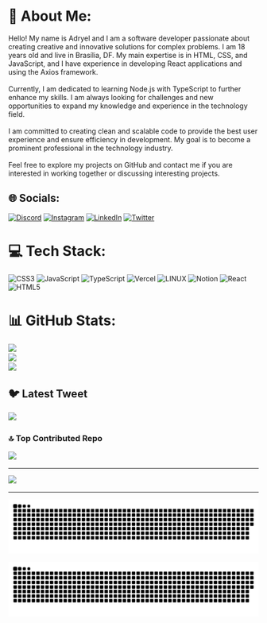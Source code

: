 # 💫 About Me:
Hello! My name is Adryel and I am a software developer passionate about creating creative and innovative solutions for complex problems. I am 18 years old and live in Brasília, DF. My main expertise is in HTML, CSS, and JavaScript, and I have experience in developing React applications and using the Axios framework.<br><br>Currently, I am dedicated to learning Node.js with TypeScript to further enhance my skills. I am always looking for challenges and new opportunities to expand my knowledge and experience in the technology field.<br><br>I am committed to creating clean and scalable code to provide the best user experience and ensure efficiency in development. My goal is to become a prominent professional in the technology industry.<br><br>Feel free to explore my projects on GitHub and contact me if you are interested in working together or discussing interesting projects.


## 🌐 Socials:
[![Discord](https://img.shields.io/badge/Discord-%237289DA.svg?logo=discord&logoColor=white)](https://discord.gg/AdryelCouto#9237) [![Instagram](https://img.shields.io/badge/Instagram-%23E4405F.svg?logo=Instagram&logoColor=white)](https://instagram.com/adryel.dev) [![LinkedIn](https://img.shields.io/badge/LinkedIn-%230077B5.svg?logo=linkedin&logoColor=white)](https://linkedin.com/in/https://www.linkedin.com/in/adryel-guimar%C3%A3es-couto-810414219/) [![Twitter](https://img.shields.io/badge/Twitter-%231DA1F2.svg?logo=Twitter&logoColor=white)](https://twitter.com/adryel.js) 

# 💻 Tech Stack:
![CSS3](https://img.shields.io/badge/css3-%231572B6.svg?style=for-the-badge&logo=css3&logoColor=white) ![JavaScript](https://img.shields.io/badge/javascript-%23323330.svg?style=for-the-badge&logo=javascript&logoColor=%23F7DF1E) ![TypeScript](https://img.shields.io/badge/typescript-%23007ACC.svg?style=for-the-badge&logo=typescript&logoColor=white) ![Vercel](https://img.shields.io/badge/vercel-%23000000.svg?style=for-the-badge&logo=vercel&logoColor=white) ![LINUX](https://img.shields.io/badge/Linux-FCC624?style=for-the-badge&logo=linux&logoColor=black) ![Notion](https://img.shields.io/badge/Notion-%23000000.svg?style=for-the-badge&logo=notion&logoColor=white) ![React](https://img.shields.io/badge/react-%2320232a.svg?style=for-the-badge&logo=react&logoColor=%2361DAFB) ![HTML5](https://img.shields.io/badge/html5-%23E34F26.svg?style=for-the-badge&logo=html5&logoColor=white)
# 📊 GitHub Stats:
![](https://github-readme-stats.vercel.app/api?username=adryelgcouto&theme=dark&hide_border=false&include_all_commits=true&count_private=true)<br/>
![](https://github-readme-streak-stats.herokuapp.com/?user=adryelgcouto&theme=dark&hide_border=false)<br/>
![](https://github-readme-stats.vercel.app/api/top-langs/?username=adryelgcouto&theme=dark&hide_border=false&include_all_commits=true&count_private=true&layout=compact)

## 🐦 Latest Tweet
[![](https://gtce.itsvg.in/api?username=adryel.js)](https://github.com/VishwaGauravIn/github-twitter-card-embed)

### 🔝 Top Contributed Repo
![](https://github-contributor-stats.vercel.app/api?username=adryelgcouto&limit=5&theme=dark&combine_all_yearly_contributions=true)

---
[![](https://visitcount.itsvg.in/api?id=adryelgcouto&icon=2&color=0)](https://visitcount.itsvg.in)

<!-- Proudly created with GPRM ( https://gprm.itsvg.in ) -->
---
<picture>
  <source media="(prefers-color-scheme: dark)" srcset="https://raw.githubusercontent.com/Adryelgocuto/Adryelgcouto/output/github-contribution-grid-snake-dark.svg">
  <img alt="github contribution grid snake animation" src="https://raw.githubusercontent.com/Adryelgcouto/Adryelgcouto/output/github-contribution-grid-snake.svg">
</picture>

 

  ![Snake animation](https://github.com/Adryelgcouto/Adryelgcouto/blob/output/github-contribution-grid-snake.svg)

